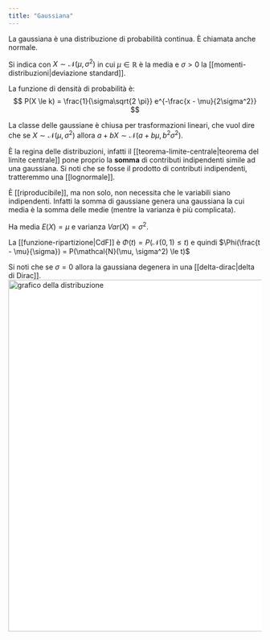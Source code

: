 ```yaml
---
title: "Gaussiana"
---
```

La gaussiana è una distribuzione di probabilità continua. È chiamata anche normale.

Si indica con $X \sim \mathcal{N}(\mu, \sigma^2)$ in cui $\mu \in \mathbb{R}$ è la media e $\sigma > 0$ la [[momenti-distribuzioni|deviazione standard]].

La funzione di densità di probabilità è:
$$
P(X \le k) = \frac{1}{\sigma\sqrt{2 \pi}} e^{-\frac{x - \mu}{2\sigma^2}}
$$

La classe delle gaussiane è chiusa per trasformazioni lineari, che vuol dire che se $X \sim \mathcal{N}(\mu, \sigma^2)$ allora $a + bX \sim \mathcal{N}(a + b\mu, b^2\sigma^2)$.

È la regina delle distribuzioni, infatti il [[teorema-limite-centrale|teorema del limite centrale]] pone proprio la **somma** di contributi indipendenti simile ad una gaussiana. Si noti che se fosse il prodotto di contributi indipendenti, tratteremmo una [[lognormale]].

È [[riproducibile]], ma non solo, non necessita che le variabili siano indipendenti. Infatti la somma di gaussiane genera una gaussiana la cui media è la somma delle medie (mentre la varianza è più complicata).

Ha media $E(X) = \mu$ e varianza $Var(X) = \sigma^2$.

La [[funzione-ripartizione|CdF]] è $\Phi(t) = P(\mathcal{N}(0, 1) \le t)$ e quindi $\Phi(\frac{t - \mu}{\sigma}) = P(\mathcal{N}(\mu, \sigma^2) \le t)$

Si noti che se $\sigma = 0$ allora la gaussiana degenera in una [[delta-dirac|delta di Dirac]].
<img src="https://upload.wikimedia.org/wikipedia/commons/thumb/2/25/The_Normal_Distribution.svg/800px-The_Normal_Distribution.svg.png" alt="grafico della distribuzione" width=700 style="background: white">
